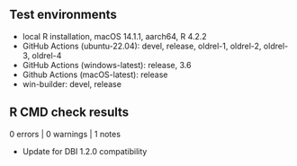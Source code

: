 ## Test environments

* local R installation, macOS 14.1.1, aarch64, R 4.2.2
* GitHub Actions (ubuntu-22.04): devel, release, oldrel-1, oldrel-2, oldrel-3,
  oldrel-4
* GitHub Actions (windows-latest): release, 3.6
* Github Actions (macOS-latest): release
* win-builder: devel, release

## R CMD check results

0 errors | 0 warnings | 1 notes

* Update for DBI 1.2.0 compatibility
